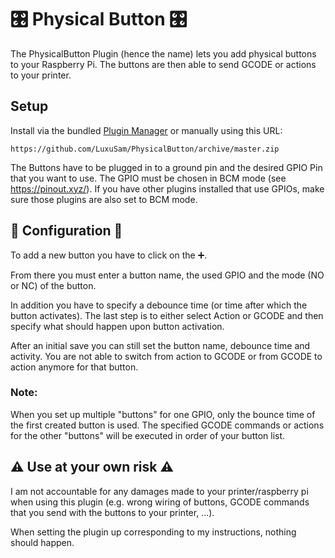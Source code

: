 # 🎛 Physical Button 🎛

The PhysicalButton Plugin (hence the name) lets you add physical buttons to your Raspberry Pi.
The buttons are then able to send GCODE or actions to your printer.

## Setup

Install via the bundled [Plugin Manager](https://docs.octoprint.org/en/master/bundledplugins/pluginmanager.html)
or manually using this URL:

    https://github.com/LuxuSam/PhysicalButton/archive/master.zip

The Buttons have to be plugged in to a ground pin and the desired GPIO Pin that you want to use.
The GPIO must be chosen in BCM mode (see https://pinout.xyz/).
If you have other plugins installed that use GPIOs, make sure those plugins are also set to BCM mode.


## 🔧 Configuration 🔧
 To add a new button you have to click on the ➕.

 From there you must enter a button name, the used GPIO and the mode (NO or NC) of the button.

 In addition you have to specify a debounce time (or time after which the button activates).
 The last step is to either select Action or GCODE and then specify what should happen upon button activation.

 After an initial save you can still set the button name, debounce time and activity.
 You are not able to switch from action to GCODE or from GCODE to action anymore for that button.

### Note:
 When you set up multiple "buttons" for one GPIO, only the bounce time of the first created button is used.
 The specified GCODE commands or actions for the other "buttons" will be executed in order of your button list.

## ⚠️ Use at your own risk ⚠️
  I am not accountable for any damages made to your printer/raspberry pi when using this plugin (e.g. wrong wiring
  of buttons, GCODE commands that you send with the buttons to your printer, ...).

  When setting the plugin up corresponding to my instructions, nothing should happen.
